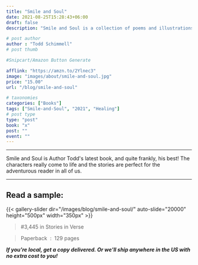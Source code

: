```yaml
---
title: "Smile and Soul"
date: 2021-08-25T15:28:43+06:00
draft: false
description: "Smile and Soul is a collection of poems and illustrations released in 2021 by Author Todd Schimmell."

# post author
author : "Todd Schimmell"
# post thumb

#Snipcart/Amazon Button Generate

afflink: "https://amzn.to/2Ylnec3"
image: "images/about/smile-and-soul.jpg"
price: "15.00"
url: "/blog/smile-and-soul"

# taxonomies
categories: ["Books"]
tags: ["Smile-and-Soul", "2021", "Healing"]
# post type
type: "post"
book: "x"
post: ""
event: ""
---
```

---

Smile and Soul is Author Todd's latest book, and quite frankly, his best! The characters really come to life and the stories are perfect for the adventurous reader in all of us.

---
## Read a sample:
{{< gallery-slider dir="/images/blog/smile-and-soul/" auto-slide="20000" height="500px" width="350px" >}}

> #3,445 in Stories in Verse

>  Paperback ‏ : ‎ 129 pages

***If you're local, get a copy delivered. Or we'll ship anywhere in the US with no extra cost to you!***
